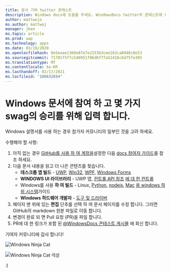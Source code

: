 ```yaml
---
title: 문서 기여 twitter 콘테스트
description: Windows docs에 도움을 주세요. WindowsDocs twitter의 콘테스트에 회신 하 고 swag raffle에 추가 하겠습니다.
author: mattwojo
ms.author: mattwoj
manager: jken
ms.topic: article
ms.prod: uwp
ms.technology: apps
ms.date: 03/19/2020
ms.openlocfilehash: 6e5eaae1360e87e7e2153b3cee162ca8940c8e53
ms.sourcegitcommit: 71701f5ffc540951f86d6f77a52416c6d75fe305
ms.translationtype: MT
ms.contentlocale: ko-KR
ms.lasthandoff: 02/17/2021
ms.locfileid: "100632694"
---
```

# <a name="contribute-to-windows-docs-and-be-entered-to-win-some-swag"></a>Windows 문서에 참여 하 고 몇 가지 swag의 승리를 위해 입력 합니다.

Windows 설명서를 사용 하는 경우 참가자 커뮤니티의 일부인 것을 고려 하세요.

수행해야 할 사항:

1. 아직 없는 경우 [GitHub를 사용 하 여 계정을](https://github.com/join)설정한 다음 [docs 참여자 가이드](/contribute/)를 참조 하세요.
2. 다음 문서 내용을 읽고 더 나은 콘텐츠를 찾습니다.
    - **데스크톱 앱 빌드**  -  [UWP](/windows/uwp/), [Win32](/windows/win32/), [WPF](/dotnet/framework/wpf/), [Windows Forms](/dotnet/framework/winforms/)
    - **WINDOWS UI 라이브러리**  -  UWP 앱, [컨트롤 API 참조](/uwp/api/microsoft.ui.xaml.controls) [에 대 한 컨트롤](/windows/uwp/design/controls-and-patterns/)
    - Windows를 사용 **하 여 빌드**  -  Linux, [Python](./python/index.yml), [nodejs](./nodejs/index.yml), [Mac](./dev-environment/mac-to-windows.md) [용 windows 하위 시스템](/windows/wsl/about)가이드
    - **Windows 하드웨어 개발자**  -  [도구 및 드라이버](/windows-hardware/drivers/)
3. 페이지 맨 위에 있는 **편집** 단추를 선택 하 여 문서 페이지를 수정 합니다. 그러면 GitHub의 markdown 원본 파일로 이동 합니다.
4. 변경이 완료 되 면 Pull 요청 (PR)을 파일 합니다.
5. PR에 대 한 링크가 포함 된 [ @WindowsDocs 콘테스트 게시물](https://twitter.com/WindowsDocs/status/1242088720209268736) 에 회신 합니다.

기여자 커뮤니티에 감사 합니다!

![Windows Ninja Cat](images/ninjacat-emoji.png)

![Windows Ninja Cat 석상](images/ninjacat-statue.png)

:)